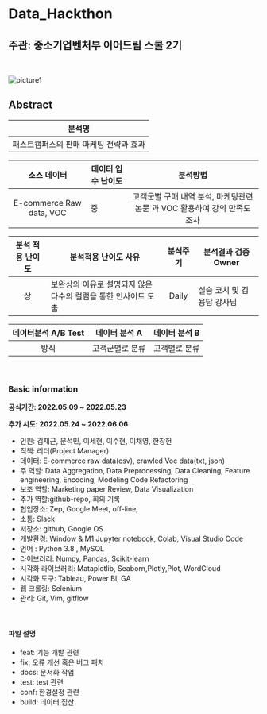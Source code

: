# Data_Hackthon

## 주관: 중소기업벤처부 이어드림 스쿨 2기

<br>


![picture1](https://user-images.githubusercontent.com/86671456/167774703-465e4eaf-00b1-4de2-be2a-eb7f20a428f6.png)

## Abstract

| 분석명 |  
|:-----:|
| 패스트캠퍼스의 판매 마케팅 전략과 효과 |

|  소스 데이터 |     데이터 입수 난이도    |      분석방법     |
|:------------------:| -----|:---------------:|
| E-commerce Raw data, VOC |중 | 고객군별 구매 내역 분석, 마케팅관련 논문 과 VOC 활용하여 강의 만족도 조사  |

|  분석 적용 난이도  |     분석적용 난이도 사유    |      분석주기     | 분석결과 검증 Owner|
|:-----:| --------------------------------------- |:---------------:|----------------|
|상 | 보완상의 이유로 설명되지 않은 다수의 컬럼을 통한 인사이트 도출    | Daily  | 실습 코치 및 김용담 강사님 |

| 데이터분석 A/B Test |    데이터 분석 A   |      데이터 분석 B    |
|:-----:| --------------------------------------- |:---------------:|
|방식 |고객군별로 분류   | 고객별로 분류  |

<br>


### Basic information

**공식기간: 2022.05.09 ~ 2022.05.23**

**추가 시도: 2022.05.24 ~ 2022.06.06**

- 인원: 김재근, 문석민, 이세현, 이수현, 이채영, 한창헌
- 직책: 리더(Project Manager)
- 데이터: E-commerce raw data(csv), crawled Voc data(txt, json)
- 주 역할: Data Aggregation, Data Preprocessing, Data Cleaning, Feature engineering, Encoding, Modeling Code Refactoring 
- 보조 역할: Marketing paper Review, Data Visualization
- 추가 역할:github-repo, 회의 기록 
- 협업장소: Zep, Google Meet, off-line, 
- 소통: Slack
- 저장소: github, Google OS
- 개발환경: Window & M1 Jupyter notebook, Colab, Visual Studio Code
- 언어 : Python 3.8 , MySQL
- 라이브러리: Numpy, Pandas, Scikit-learn
- 시각화 라이브러리: Mataplotlib, Seaborn,Plotly,Plot, WordCloud
- 시각화 도구: Tableau, Power BI, GA
- 웹 크롤링: Selenium
- 관리: Git, Vim, gitflow

<br>

#### 파일 설명

- feat: 기능 개발 관련
- fix: 오류 개선 혹은 버그 패치
- docs: 문서화 작업
- test: test 관련
- conf: 환경설정 관련
- build: 데이터 집산
